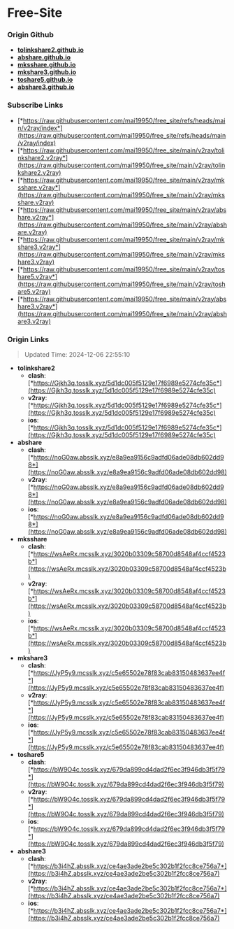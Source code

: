 # Free-Site

### Origin Github

- [**tolinkshare2.github.io**](https://github.com/tolinkshare2/tolinkshare2.github.io)
- [**abshare.github.io**](https://github.com/abshare/abshare.github.io)
- [**mksshare.github.io**](https://github.com/mksshare/mksshare.github.io)
- [**mkshare3.github.io**](https://github.com/mkshare3/mkshare3.github.io)
- [**toshare5.github.io**](https://github.com/toshare5/toshare5.github.io)
- [**abshare3.github.io**](https://github.com/abshare3/abshare3.github.io)

### Subscribe Links

- [*https://raw.githubusercontent.com/mai19950/free_site/refs/heads/main/v2ray/index*](https://raw.githubusercontent.com/mai19950/free_site/refs/heads/main/v2ray/index)
- [*https://raw.githubusercontent.com/mai19950/free_site/main/v2ray/tolinkshare2.v2ray*](https://raw.githubusercontent.com/mai19950/free_site/main/v2ray/tolinkshare2.v2ray)
- [*https://raw.githubusercontent.com/mai19950/free_site/main/v2ray/mksshare.v2ray*](https://raw.githubusercontent.com/mai19950/free_site/main/v2ray/mksshare.v2ray)
- [*https://raw.githubusercontent.com/mai19950/free_site/main/v2ray/abshare.v2ray*](https://raw.githubusercontent.com/mai19950/free_site/main/v2ray/abshare.v2ray)
- [*https://raw.githubusercontent.com/mai19950/free_site/main/v2ray/mkshare3.v2ray*](https://raw.githubusercontent.com/mai19950/free_site/main/v2ray/mkshare3.v2ray)
- [*https://raw.githubusercontent.com/mai19950/free_site/main/v2ray/toshare5.v2ray*](https://raw.githubusercontent.com/mai19950/free_site/main/v2ray/toshare5.v2ray)
- [*https://raw.githubusercontent.com/mai19950/free_site/main/v2ray/abshare3.v2ray*](https://raw.githubusercontent.com/mai19950/free_site/main/v2ray/abshare3.v2ray)

### Origin Links

> Updated Time: 2024-12-06 22:55:10

- **tolinkshare2**
  - **clash**: [*https://Gjkh3q.tosslk.xyz/5d1dc005f5129e17f6989e5274cfe35c*](https://Gjkh3q.tosslk.xyz/5d1dc005f5129e17f6989e5274cfe35c)
  - **v2ray**: [*https://Gjkh3q.tosslk.xyz/5d1dc005f5129e17f6989e5274cfe35c*](https://Gjkh3q.tosslk.xyz/5d1dc005f5129e17f6989e5274cfe35c)
  - **ios**: [*https://Gjkh3q.tosslk.xyz/5d1dc005f5129e17f6989e5274cfe35c*](https://Gjkh3q.tosslk.xyz/5d1dc005f5129e17f6989e5274cfe35c)
- **abshare**
  - **clash**: [*https://noG0aw.absslk.xyz/e8a9ea9156c9adfd06ade08db602dd98*](https://noG0aw.absslk.xyz/e8a9ea9156c9adfd06ade08db602dd98)
  - **v2ray**: [*https://noG0aw.absslk.xyz/e8a9ea9156c9adfd06ade08db602dd98*](https://noG0aw.absslk.xyz/e8a9ea9156c9adfd06ade08db602dd98)
  - **ios**: [*https://noG0aw.absslk.xyz/e8a9ea9156c9adfd06ade08db602dd98*](https://noG0aw.absslk.xyz/e8a9ea9156c9adfd06ade08db602dd98)
- **mksshare**
  - **clash**: [*https://wsAeRx.mcsslk.xyz/3020b03309c58700d8548af4ccf4523b*](https://wsAeRx.mcsslk.xyz/3020b03309c58700d8548af4ccf4523b)
  - **v2ray**: [*https://wsAeRx.mcsslk.xyz/3020b03309c58700d8548af4ccf4523b*](https://wsAeRx.mcsslk.xyz/3020b03309c58700d8548af4ccf4523b)
  - **ios**: [*https://wsAeRx.mcsslk.xyz/3020b03309c58700d8548af4ccf4523b*](https://wsAeRx.mcsslk.xyz/3020b03309c58700d8548af4ccf4523b)
- **mkshare3**
  - **clash**: [*https://JyP5y9.mcsslk.xyz/c5e65502e78f83cab83150483637ee4f*](https://JyP5y9.mcsslk.xyz/c5e65502e78f83cab83150483637ee4f)
  - **v2ray**: [*https://JyP5y9.mcsslk.xyz/c5e65502e78f83cab83150483637ee4f*](https://JyP5y9.mcsslk.xyz/c5e65502e78f83cab83150483637ee4f)
  - **ios**: [*https://JyP5y9.mcsslk.xyz/c5e65502e78f83cab83150483637ee4f*](https://JyP5y9.mcsslk.xyz/c5e65502e78f83cab83150483637ee4f)
- **toshare5**
  - **clash**: [*https://bW9O4c.tosslk.xyz/679da899cd4dad2f6ec3f946db3f5f79*](https://bW9O4c.tosslk.xyz/679da899cd4dad2f6ec3f946db3f5f79)
  - **v2ray**: [*https://bW9O4c.tosslk.xyz/679da899cd4dad2f6ec3f946db3f5f79*](https://bW9O4c.tosslk.xyz/679da899cd4dad2f6ec3f946db3f5f79)
  - **ios**: [*https://bW9O4c.tosslk.xyz/679da899cd4dad2f6ec3f946db3f5f79*](https://bW9O4c.tosslk.xyz/679da899cd4dad2f6ec3f946db3f5f79)
- **abshare3**
  - **clash**: [*https://b3i4hZ.absslk.xyz/ce4ae3ade2be5c302b1f2fcc8ce756a7*](https://b3i4hZ.absslk.xyz/ce4ae3ade2be5c302b1f2fcc8ce756a7)
  - **v2ray**: [*https://b3i4hZ.absslk.xyz/ce4ae3ade2be5c302b1f2fcc8ce756a7*](https://b3i4hZ.absslk.xyz/ce4ae3ade2be5c302b1f2fcc8ce756a7)
  - **ios**: [*https://b3i4hZ.absslk.xyz/ce4ae3ade2be5c302b1f2fcc8ce756a7*](https://b3i4hZ.absslk.xyz/ce4ae3ade2be5c302b1f2fcc8ce756a7)
